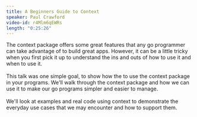 ```yaml
---
title: A Beginners Guide to Context
speaker: Paul Crawford
video-id: r4Mlm6qEWRs
length: "0:25:26"
---
```

The context package offers some great features that any go programmer can take advantage of to build great apps. However, it can be a little tricky when you first pick it up to understand the ins and outs of how to use it and when to use it. <br><br>This talk was one simple goal, to show how the to use the context package in your programs. We'll walk through the context package and how we can use it to make our go programs simpler and easier to manage. <br><br>We'll look at examples and real code using context to demonstrate the everyday use cases that we may encounter and how to support them.